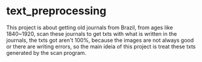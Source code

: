 # text_preprocessing
This project is about getting old journals from Brazil, from ages like 1840~1920, scan these journals to get txts with what is written in the journals, the txts got aren't 100%, because the images are not always good or there are writing errors, so the main ideia of this project is treat these txts generated by the scan program.
